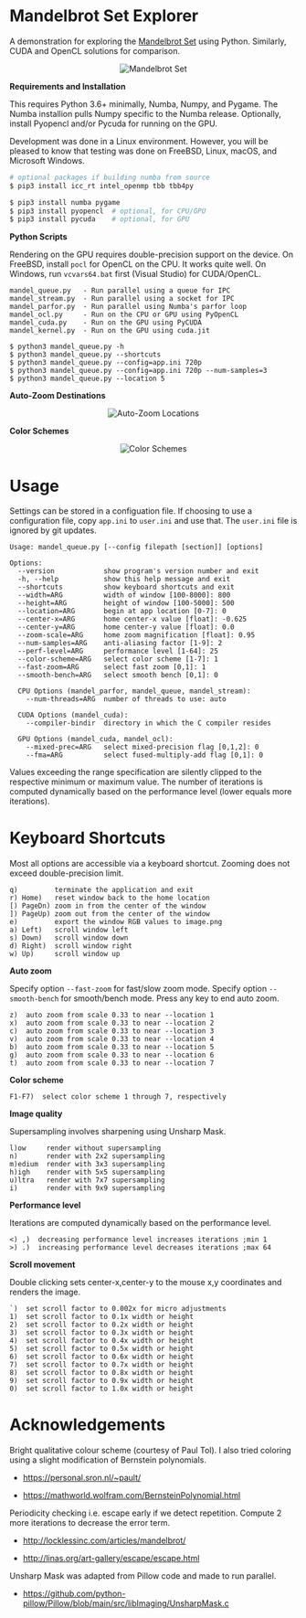# Mandelbrot Set Explorer

A demonstration for exploring the [Mandelbrot Set](https://en.wikipedia.org/wiki/Mandelbrot_set)
using Python. Similarly, CUDA and OpenCL solutions for comparison.

<p align="center">
  <img src="../assets/mandelbrot.png?raw=true" alt="Mandelbrot Set"/>
</p>

**Requirements and Installation**

This requires Python 3.6+ minimally, Numba, Numpy, and Pygame.
The Numba installion pulls Numpy specific to the Numba release.
Optionally, install Pyopencl and/or Pycuda for running on the GPU.

Development was done in a Linux environment. However, you will
be pleased to know that testing was done on FreeBSD, Linux, macOS,
and Microsoft Windows.

```bash
# optional packages if building numba from source
$ pip3 install icc_rt intel_openmp tbb tbb4py
```

```bash
$ pip3 install numba pygame
$ pip3 install pyopencl  # optional, for CPU/GPU
$ pip3 install pycuda    # optional, for GPU
```

**Python Scripts**

Rendering on the GPU requires double-precision support on the device.
On FreeBSD, install ```pocl``` for OpenCL on the CPU. It works quite well.
On Windows, run ```vcvars64.bat``` first (Visual Studio) for CUDA/OpenCL.

```text
mandel_queue.py   - Run parallel using a queue for IPC
mandel_stream.py  - Run parallel using a socket for IPC
mandel_parfor.py  - Run parallel using Numba's parfor loop
mandel_ocl.py     - Run on the CPU or GPU using PyOpenCL
mandel_cuda.py    - Run on the GPU using PyCUDA
mandel_kernel.py  - Run on the GPU using cuda.jit

$ python3 mandel_queue.py -h
$ python3 mandel_queue.py --shortcuts
$ python3 mandel_queue.py --config=app.ini 720p
$ python3 mandel_queue.py --config=app.ini 720p --num-samples=3
$ python3 mandel_queue.py --location 5
```

**Auto-Zoom Destinations**

<p align="center">
  <img src="../assets/locations.png?raw=true" alt="Auto-Zoom Locations"/>
</p>

**Color Schemes**

<p align="center">
  <img src="../assets/colorschemes.png?raw=true" alt="Color Schemes"/>
</p>

# Usage

Settings can be stored in a configuation file. If choosing to use a
configuration file, copy ```app.ini``` to ```user.ini``` and use that.
The ```user.ini``` file is ignored by git updates.

```text
Usage: mandel_queue.py [--config filepath [section]] [options]

Options:
  --version            show program's version number and exit
  -h, --help           show this help message and exit
  --shortcuts          show keyboard shortcuts and exit
  --width=ARG          width of window [100-8000]: 800
  --height=ARG         height of window [100-5000]: 500
  --location=ARG       begin at app location [0-7]: 0
  --center-x=ARG       home center-x value [float]: -0.625
  --center-y=ARG       home center-y value [float]: 0.0
  --zoom-scale=ARG     home zoom magnification [float]: 0.95
  --num-samples=ARG    anti-aliasing factor [1-9]: 2
  --perf-level=ARG     performance level [1-64]: 25
  --color-scheme=ARG   select color scheme [1-7]: 1
  --fast-zoom=ARG      select fast zoom [0,1]: 1
  --smooth-bench=ARG   select smooth bench [0,1]: 0

  CPU Options (mandel_parfor, mandel_queue, mandel_stream):
    --num-threads=ARG  number of threads to use: auto

  CUDA Options (mandel_cuda):
    --compiler-bindir  directory in which the C compiler resides

  GPU Options (mandel_cuda, mandel_ocl):
    --mixed-prec=ARG   select mixed-precision flag [0,1,2]: 0
    --fma=ARG          select fused-multiply-add flag [0,1]: 0
```

Values exceeding the range specification are silently clipped to
the respective minimum or maximum value. The number of iterations
is computed dynamically based on the performance level
(lower equals more iterations).

# Keyboard Shortcuts

Most all options are accessible via a keyboard shortcut.
Zooming does not exceed double-precision limit.

```text
q)         terminate the application and exit
r) Home)   reset window back to the home location
[) PageDn) zoom in from the center of the window
]) PageUp) zoom out from the center of the window
e)         export the window RGB values to image.png
a) Left)   scroll window left
s) Down)   scroll window down
d) Right)  scroll window right
w) Up)     scroll window up
```

**Auto zoom**

Specify option ```--fast-zoom``` for fast/slow zoom mode.
Specify option ```--smooth-bench``` for smooth/bench mode.
Press any key to end auto zoom.

```text
z)  auto zoom from scale 0.33 to near --location 1
x)  auto zoom from scale 0.33 to near --location 2
c)  auto zoom from scale 0.33 to near --location 3
v)  auto zoom from scale 0.33 to near --location 4
b)  auto zoom from scale 0.33 to near --location 5
g)  auto zoom from scale 0.33 to near --location 6
t)  auto zoom from scale 0.33 to near --location 7
```

**Color scheme**

```text
F1-F7)  select color scheme 1 through 7, respectively
```

**Image quality**

Supersampling involves sharpening using Unsharp Mask.

```text
l)ow     render without supersampling
n)       render with 2x2 supersampling
m)edium  render with 3x3 supersampling
h)igh    render with 5x5 supersampling
u)ltra   render with 7x7 supersampling
i)       render with 9x9 supersampling
```

**Performance level**

Iterations are computed dynamically based on the performance level.

```text
<) ,)  decreasing performance level increases iterations ;min 1
>) .)  increasing performance level decreases iterations ;max 64
```

**Scroll movement**

Double clicking sets center-x,center-y to the mouse x,y coordinates
and renders the image.

```text
`)  set scroll factor to 0.002x for micro adjustments
1)  set scroll factor to 0.1x width or height
2)  set scroll factor to 0.2x width or height
3)  set scroll factor to 0.3x width or height
4)  set scroll factor to 0.4x width or height
5)  set scroll factor to 0.5x width or height
6)  set scroll factor to 0.6x width or height
7)  set scroll factor to 0.7x width or height
8)  set scroll factor to 0.8x width or height
9)  set scroll factor to 0.9x width or height
0)  set scroll factor to 1.0x width or height
```

# Acknowledgements

Bright qualitative colour scheme (courtesy of Paul Tol). I also tried
coloring using a slight modification of Bernstein polynomials.

* https://personal.sron.nl/~pault/

* https://mathworld.wolfram.com/BernsteinPolynomial.html

Periodicity checking i.e. escape early if we detect repetition.
Compute 2 more iterations to decrease the error term.

* http://locklessinc.com/articles/mandelbrot/

* http://linas.org/art-gallery/escape/escape.html

Unsharp Mask was adapted from Pillow code and made to run parallel.

* https://github.com/python-pillow/Pillow/blob/main/src/libImaging/UnsharpMask.c

